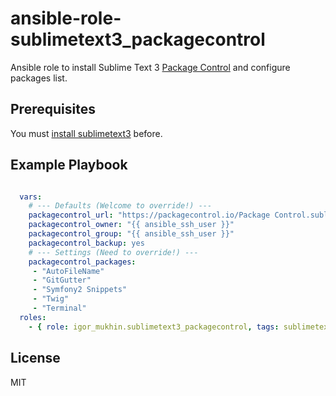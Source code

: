 # ansible-role-sublimetext3_packagecontrol

Ansible role to install Sublime Text 3 [Package Control](https://packagecontrol.io/) and configure packages list.

## Prerequisites

You must [install sublimetext3](https://galaxy.ansible.com/list#/roles/3070) before.

## Example Playbook

```yml

  vars:
    # --- Defaults (Welcome to override!) ---
    packagecontrol_url: "https://packagecontrol.io/Package Control.sublime-package"
    packagecontrol_owner: "{{ ansible_ssh_user }}"
    packagecontrol_group: "{{ ansible_ssh_user }}"
    packagecontrol_backup: yes
    # --- Settings (Need to override!) ---
    packagecontrol_packages:
     - "AutoFileName"
     - "GitGutter"
     - "Symfony2 Snippets"
     - "Twig"
     - "Terminal"
  roles:
    - { role: igor_mukhin.sublimetext3_packagecontrol, tags: sublimetext3 }

```

## License

MIT
